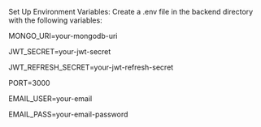 Set Up Environment Variables:
Create a .env file in the backend directory with the following variables:

MONGO_URI=your-mongodb-uri

JWT_SECRET=your-jwt-secret

JWT_REFRESH_SECRET=your-jwt-refresh-secret

PORT=3000

EMAIL_USER=your-email

EMAIL_PASS=your-email-password
